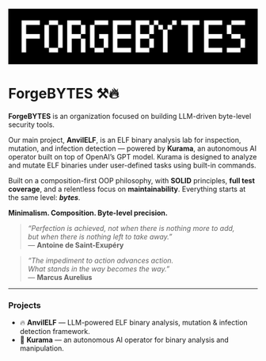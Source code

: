 <p align="center">
  <img src="https://raw.githubusercontent.com/ForgeBYTES/.github/main/profile/logo.png" alt="logo" width="600" />
</p>

# ForgeBYTES ⚒️🔥

**ForgeBYTES** is an organization focused on building LLM-driven byte-level security tools.  

Our main project, **AnvilELF**, is an ELF binary analysis lab for inspection, mutation, and infection detection — powered by **Kurama**, an autonomous AI operator built on top of OpenAI’s GPT model. Kurama is designed to analyze and mutate ELF binaries under user-defined tasks using built-in commands.

Built on a composition-first OOP philosophy, with **SOLID** principles, **full test coverage**, and a relentless focus on **maintainability**.
Everything starts at the same level: **_bytes_**.

**Minimalism. Composition. Byte-level precision.**

> _“Perfection is achieved, not when there is nothing more to add,  
> but when there is nothing left to take away.”_  
> — **Antoine de Saint-Exupéry**

> _“The impediment to action advances action.  
> What stands in the way becomes the way.”_  
> — **Marcus Aurelius**

---

### Projects
- 🔥 **AnvilELF** — LLM-powered ELF binary analysis, mutation & infection detection framework.  
- 🦊 **Kurama** — an autonomous AI operator for binary analysis and manipulation.
